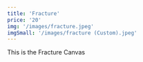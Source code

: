```yaml
---
title: 'Fracture'
price: '20'
img: '/images/fracture.jpeg'
imgSmall: '/images/fracture (Custom).jpeg'
---
```


This is the Fracture Canvas